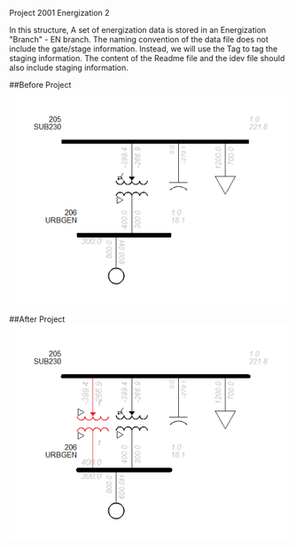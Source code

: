 Project 2001
Energization 2

In this structure, A set of energization data is stored in an Energization "Branch" - EN branch. The naming convention of the data file does not include the gate/stage information. Instead, we will use the Tag to tag the staging information. The content of the Readme file and the idev file should also include staging information.

##Before Project
![before](P2001-2_Before.png "Before Project")

##After Project
![after](P2001-2_After.png "After Project")
